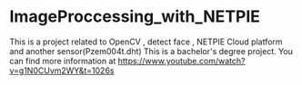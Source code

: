 # ImageProccessing_with_NETPIE
This is a project related to OpenCV , detect face , NETPIE Cloud platform and another sensor(Pzem004t.dht)
This is a bachelor's degree project.
You can find more information at https://www.youtube.com/watch?v=g1N0CUvm2WY&t=1026s
